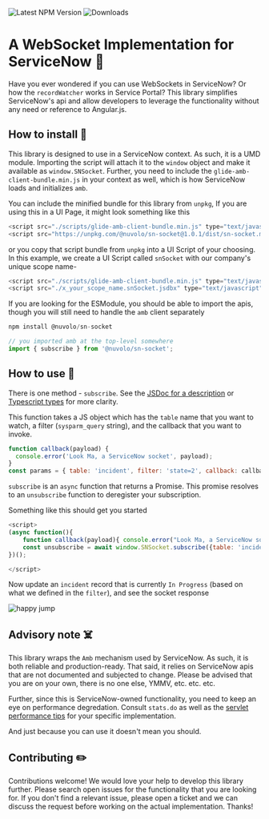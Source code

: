 ![Latest NPM Version](https://img.shields.io/npm/v/@nuvolo/sn-socket) ![Downloads](https://img.shields.io/npm/dm/@nuvolo/sn-socket)

# A WebSocket Implementation for ServiceNow :rocket:

Have you ever wondered if you can use WebSockets in ServiceNow? Or how the `recordWatcher` works in Service Portal? This library simplifies ServiceNow's api and allow developers to leverage the functionality without any need or reference to Angular.js.

## How to install :t-rex:

This library is designed to use in a ServiceNow context. As such, it is a UMD module. Importing the script will attach it to the `window` object and make it available as `window.SNSocket`. Further, you need to include the `glide-amb-client-bundle.min.js` in your context as well, which is how ServiceNow loads and initializes `amb`.

You can include the minified bundle for this library from `unpkg`, If you are using this in a UI Page, it might look something like this

```js
<script src="./scripts/glide-amb-client-bundle.min.js" type="text/javascript"></script>
<script src="https://unpkg.com/@nuvolo/sn-socket@1.0.1/dist/sn-socket.min.js" type="text/javascript"></script>
```

or you copy that script bundle from `unpkg` into a UI Script of your choosing. In this example, we create a UI Script called `snSocket` with our company's unique scope name-

```js
<script src="./scripts/glide-amb-client-bundle.min.js" type="text/javascript"></script>
<script src="./x_your_scope_name.snSocket.jsdbx" type="text/javascript"></script>
```

If you are looking for the ESModule, you should be able to import the apis, though you will still need to handle the `amb` client separately

```js
npm install @nuvolo/sn-socket
```

```js
// you imported amb at the top-level somewhere
import { subscribe } from '@nuvolo/sn-socket';
```

## How to use :eagle:

There is one method - `subscribe`. See the [JSDoc for a description](/src/socket.ts#L100) or [Typescript types](/src/socket.ts#L52) for more clarity.

This function takes a JS object which has the `table` name that you want to watch, a filter (`sysparm_query` string), and the callback that you want to invoke.

```js
function callback(payload) {
  console.error('Look Ma, a ServiceNow socket', payload);
}
const params = { table: 'incident', filter: 'state=2', callback: callback };
```

`subscribe` is an `async` function that returns a Promise. This promise resolves to an `unsubscribe` function to deregister your subscription.

Something like this should get you started

```js
<script>
(async function(){
    function callback(payload){ console.error("Look Ma, a ServiceNow socket", payload) }
    const unsubscribe = await window.SNSocket.subscribe({table: 'incident', filter: 'state=2', callback: callback});
})();

</script>
```

Now update an `incident` record that is currently `In Progress` (based on what we defined in the `filter`), and see the socket response

![happy jump](https://media.giphy.com/media/Yb3d5B1zwuhCo/giphy.gif)

## Advisory note :skull_and_crossbones:

This library wraps the `Amb` mechanism used by ServiceNow. As such, it is both reliable and production-ready. That said, it relies on ServiceNow apis that are not documented and subjected to change. Please be advised that you are on your own, there is no one else, YMMV, etc. etc. etc.

Further, since this is ServiceNow-owned functionality, you need to keep an eye on performance degredation. Consult `stats.do` as well as the [servlet performance tips](https://docs.servicenow.com/bundle/paris-platform-administration/page/administer/platform-performance/concept/c_ServiceNowServlet.html) for your specific implementation.

And just because you can use it doesn't mean you should.

## Contributing :pencil2:

Contributions welcome! We would love your help to develop this library further. Please search open issues for the functionality that you are looking for. If you don't find a relevant issue, please open a ticket and we can discuss the request before working on the actual implementation. Thanks!
